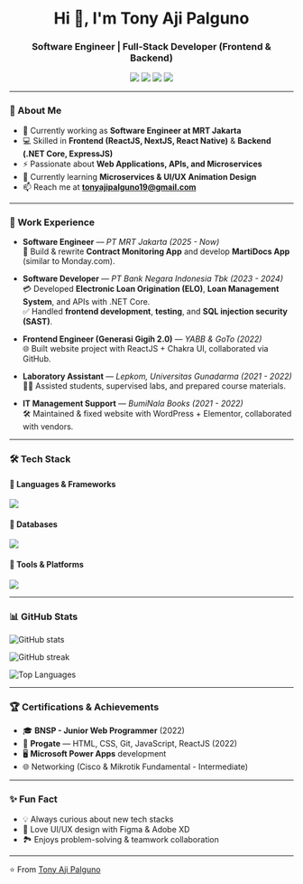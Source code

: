 <h1 align="center">Hi 👋, I'm Tony Aji Palguno</h1>
<h3 align="center">Software Engineer | Full-Stack Developer (Frontend & Backend)</h3>

<p align="center">
  <a href="mailto:tonyajipalguno19@gmail.com"><img src="https://img.shields.io/badge/Email-D14836?style=for-the-badge&logo=gmail&logoColor=white"/></a>
  <a href="https://linkedin.com/in/tony-aji-palguno-2302b71b5"><img src="https://img.shields.io/badge/LinkedIn-0e76a8?style=for-the-badge&logo=linkedin&logoColor=white"/></a>
  <a href="https://github.com/tonyaji19"><img src="https://img.shields.io/badge/GitHub-100000?style=for-the-badge&logo=github&logoColor=white"/></a>
  <a href="https://portofolio-tonyajipalguno.netlify.app/"><img src="https://img.shields.io/badge/Portfolio-000000?style=for-the-badge&logo=vercel&logoColor=white"/></a>
</p>

---

### 🌟 About Me  
- 🔭 Currently working as **Software Engineer at MRT Jakarta**  
- 💻 Skilled in **Frontend (ReactJS, NextJS, React Native)** & **Backend (.NET Core, ExpressJS)**  
- ⚡ Passionate about **Web Applications, APIs, and Microservices**  
- 🌱 Currently learning **Microservices & UI/UX Animation Design**  
- 📫 Reach me at **tonyajipalguno19@gmail.com**  

---

### 💼 Work Experience  
- **Software Engineer** — *PT MRT Jakarta (2025 - Now)*  
   🚊 Build & rewrite **Contract Monitoring App** and develop **MartiDocs App** (similar to Monday.com).  

- **Software Developer** — *PT Bank Negara Indonesia Tbk (2023 - 2024)*  
   💳 Developed **Electronic Loan Origination (ELO)**, **Loan Management System**, and APIs with .NET Core.  
   ✅ Handled **frontend development**, **testing**, and **SQL injection security (SAST)**.  

- **Frontend Engineer (Generasi Gigih 2.0)** — *YABB & GoTo (2022)*  
   🌐 Built website project with ReactJS + Chakra UI, collaborated via GitHub.  

- **Laboratory Assistant** — *Lepkom, Universitas Gunadarma (2021 - 2022)*  
   👨‍🏫 Assisted students, supervised labs, and prepared course materials.  

- **IT Management Support** — *BumiNala Books (2021 - 2022)*  
   🛠️ Maintained & fixed website with WordPress + Elementor, collaborated with vendors.  

---

### 🛠️ Tech Stack  

#### 🔹 Languages & Frameworks  
<p align="left"> 
  <img src="https://skillicons.dev/icons?i=js,ts,react,nextjs,nodejs,express,dotnet,cs,html,css,tailwind,bootstrap,redux" />
</p>

#### 🔹 Databases  
<p align="left"> 
  <img src="https://skillicons.dev/icons?i=postgres,mysql,sqlite,mongodb" />
</p>

#### 🔹 Tools & Platforms  
<p align="left"> 
  <img src="https://skillicons.dev/icons?i=docker,jenkins,git,github,gitlab,figma,xd,postman,vscode,visualstudio" />
</p>

---

### 📊 GitHub Stats  
<p align="left">
  <img src="https://github-readme-stats.vercel.app/api?username=tonyaji19&show_icons=true&theme=tokyonight" alt="GitHub stats" />
</p>

<p align="left">
  <img src="https://github-readme-streak-stats.herokuapp.com/?user=tonyaji19&theme=tokyonight" alt="GitHub streak" />
</p>

<p align="left">
  <img src="https://github-readme-stats.vercel.app/api/top-langs/?username=tonyaji19&layout=compact&theme=tokyonight" alt="Top Languages" />
</p>

---

### 🏆 Certifications & Achievements  
- 🎓 **BNSP - Junior Web Programmer** (2022)  
- 📜 **Progate** — HTML, CSS, Git, JavaScript, ReactJS (2022)  
- 🖥️ **Microsoft Power Apps** development  
- 🌐 Networking (Cisco & Mikrotik Fundamental - Intermediate)  

---

### ✨ Fun Fact  
- 💡 Always curious about new tech stacks  
- 🎨 Love UI/UX design with Figma & Adobe XD  
- 🏞️ Enjoys problem-solving & teamwork collaboration  

---

⭐️ From [Tony Aji Palguno](https://github.com/tonyaji19)
